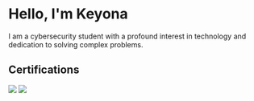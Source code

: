 # Hello, I'm Keyona
<a href="https://www.linkedin.com/in/keyona-briggs-060a19335?utm_source=share&utm_campaign=share_via&utm_content=profile&utm_medium=ios_ap" /></a>

I am a cybersecurity student with a profound interest in technology and dedication to solving complex problems.

## Certifications
<div>
<img src="https://img.shields.io/badge/-Network%2B-007ACC?&style=for-the-badge&logo=CompTIA&logoColor=white" />
<img src="https://img.shields.io/badge/-A%2B-4D4D4D?&style=for-the-badge&logo=CompTIA&logoColor=white" />
</div>

